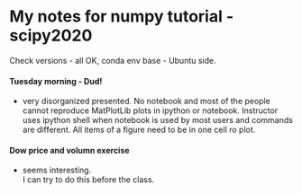 # My notes for numpy tutorial - scipy2020  

Check versions - all OK, conda env base - Ubuntu side.

#### Tuesday morning - Dud!  
  * very disorganized presented.  No notebook and most of the people cannot reproduce MatPlotLib plots in ipython or notebook.  Instructor uses ipython shell when notebook is used by most users and commands are different.  All items of a figure need to be in one cell ro plot.  

#### Dow price and volumn exercise  
  * seems interesting.  
    I can try to do this before the class.  
